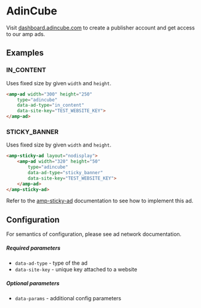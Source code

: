 <!---
Copyright 2018 The AMP HTML Authors. All Rights Reserved.

Licensed under the Apache License, Version 2.0 (the "License");
you may not use this file except in compliance with the License.
You may obtain a copy of the License at

      http://www.apache.org/licenses/LICENSE-2.0

Unless required by applicable law or agreed to in writing, software
distributed under the License is distributed on an "AS-IS" BASIS,
WITHOUT WARRANTIES OR CONDITIONS OF ANY KIND, either express or implied.
See the License for the specific language governing permissions and
limitations under the License.
-->

# AdinCube

Visit [dashboard.adincube.com](https://dashboard.adincube.com/dashboard) to create a publisher account and get access to our amp ads.

## Examples

### IN_CONTENT
Uses fixed size by given ```width``` and ```height```.

```html
<amp-ad width="300" height="250"
    type="adincube"
    data-ad-type="in_content"
    data-site-key="TEST_WEBSITE_KEY">
</amp-ad>
```

### STICKY_BANNER
Uses fixed size by given ```width``` and ```height```.

```html
<amp-sticky-ad layout="nodisplay">
    <amp-ad width="320" height="50"
        type="adincube"
        data-ad-type="sticky_banner"
        data-site-key="TEST_WEBSITE_KEY">
    </amp-ad>
</amp-sticky-ad>
```
Refer to the [amp-sticky-ad](https://www.ampproject.org/docs/reference/components/amp-sticky-ad) documentation to see how to implement this ad.


## Configuration
For semantics of configuration, please see ad network documentation.

##### Required parameters
* `data-ad-type` - type of the ad
* `data-site-key` - unique key attached to a website

##### Optional parameters
* `data-params` - additional config parameters
